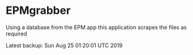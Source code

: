 # EPMgrabber
Using a database from the EPM app this application scrapes the files as required


Latest backup: Sun Aug 25 01:20:01 UTC 2019
